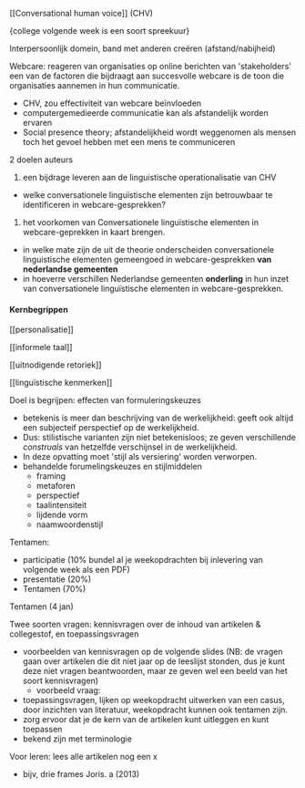 [[Conversational human voice]] (CHV)

{college volgende week is een soort spreekuur}

Interpersoonlijk domein, band met anderen creëren (afstand/nabijheid)

Webcare: reageren van organisaties op online berichten van 'stakeholders'
een van de factoren die bijdraagt aan succesvolle webcare is de toon die organisaties aannemen in hun communicatie.
- CHV, zou effectiviteit van webcare beïnvloeden
- computergemedieerde communicatie kan als afstandelijk worden ervaren
- Social presence theory; afstandelijkheid wordt weggenomen als mensen toch het gevoel hebben met een mens te communiceren

2 doelen auteurs
1. een bijdrage leveren aan de linguistische operationalisatie van CHV
- welke conversationele linguïstische elementen zijn betrouwbaar te identificeren in webcare-gesprekken?
1. het voorkomen van Conversationele linguïstische elementen in webcare-geprekken in kaart brengen.
- in welke mate zijn de uit de theorie onderscheiden conversationele linguistische elementen gemeengoed in webcare-gesprekken **van nederlandse gemeenten**
- in hoeverre verschillen Nederlandse gemeenten **onderling** in hun inzet van conversationele linguïstische elementen in webcare-gesprekken. 

#### Kernbegrippen
[[personalisatie]]

[[informele taal]]

[[uitnodigende retoriek]]

[[linguïstische kenmerken]]



Doel is begrijpen: effecten van formuleringskeuzes
- betekenis is meer dan beschrijving van de werkelijkheid: geeft ook altijd een subjecteif perspectief op de werkelijkheid.
- Dus: stilistische varianten zijn niet betekenisloos; ze geven verschillende *construals* van hetzelfde verschijnsel in de werkelijkheid.
- In deze opvatting moet 'stijl als versiering' worden verworpen.
- behandelde forumelingskeuzes en stijlmiddelen
	- framing
	- metaforen
	- perspectief
	- taalintensiteit
	- lijdende vorm
	- naamwoordenstijl



Tentamen:
- participatie (10% bundel al je weekopdrachten bij inlevering van volgende week als een PDF)
- presentatie (20%)
- Tentamen (70%)

Tentamen (4 jan)



Twee soorten vragen: kennisvragen over de inhoud van artikelen & collegestof, en toepassingsvragen
- voorbeelden van kennisvragen op de volgende slides (NB: de vragen gaan over artikelen die dit niet jaar op de leeslijst stonden, dus je kunt deze niet vragen beantwoorden, maar ze geven wel een beeld van het soort kennisvragen)
	- voorbeeld vraag:
- toepassingsvragen, lijken op weekopdracht uitwerken van een casus, door inzichten van literatuur, weekopdracht kunnen ook tentamen zijn.
- zorg ervoor dat je de kern van de artikelen kunt uitleggen en kunt toepassen
- bekend zijn met terminologie

Voor leren: lees alle artikelen nog een x
- bijv, drie frames Joris. a (2013)









